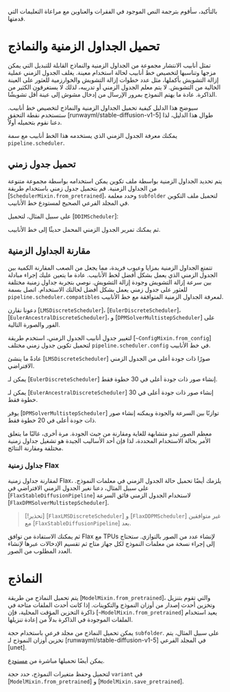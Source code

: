 بالتأكيد، سأقوم بترجمة النص الموجود في الفقرات والعناوين مع مراعاة التعليمات التي قدمتها.

# تحميل الجداول الزمنية والنماذج

تمثل أنابيب الانتشار مجموعة من الجداول الزمنية والنماذج القابلة للتبديل التي يمكن مزجها وتناسبها لتخصيص خط أنابيب لحالة استخدام معينة. يغلف الجدول الزمني عملية إزالة التشويش بأكملها، مثل عدد خطوات إزالة التشويش والخوارزمية للعثور على العينة الخالية من التشويش. لا يتم معلم الجدول الزمني أو تدريبه، لذلك لا يستغرقون الكثير من الذاكرة. عادة ما يهتم النموذج بمرور الإرسال من إدخال مشوش إلى عينة أقل تشويشًا.

سيوضح هذا الدليل كيفية تحميل الجداول الزمنية والنماذج لتخصيص خط أنابيب. ستستخدم نقطة التحقق [runwayml/stable-diffusion-v1-5] طوال هذا الدليل، لذا دعنا نقوم بتحميله أولاً.

يمكنك معرفة الجدول الزمني الذي يستخدمه هذا الخط أنابيب مع سمة `pipeline.scheduler`.

## تحميل جدول زمني

يتم تحديد الجداول الزمنية بواسطة ملف تكوين يمكن استخدامه بواسطة مجموعة متنوعة من الجداول الزمنية. قم بتحميل جدول زمني باستخدام طريقة [`SchedulerMixin.from_pretrained`]، وحدد معلمة `subfolder` لتحميل ملف التكوين في المجلد الفرعي الصحيح لمستودع خط الأنابيب.

على سبيل المثال، لتحميل [`DDIMScheduler`]:

ثم يمكنك تمرير الجدول الزمني المحمل حديثًا إلى خط الأنابيب.

## مقارنة الجداول الزمنية

تتمتع الجداول الزمنية بمزايا وعيوب فريدة، مما يجعل من الصعب المقارنة الكمية بين الجدول الزمني الذي يعمل بشكل أفضل لخط الأنابيب. عادة ما يتعين عليك إجراء مبادلة بين سرعة إزالة التشويش وجودة إزالة التشويش. نوصي بتجربة جداول زمنية مختلفة للعثور على جدول زمني يعمل بشكل أفضل لحالتك الاستخدام. اتصل بسمة `pipeline.scheduler.compatibles` لمعرفة الجداول الزمنية المتوافقة مع خط الأنابيب.

دعونا نقارن [`LMSDiscreteScheduler`]، [`EulerDiscreteScheduler`]، [`EulerAncestralDiscreteScheduler`]، و [`DPMSolverMultistepScheduler`] على الفور والصورة التالية.

لتغيير جدول أنابيب الجدول الزمني، استخدم طريقة [`~ConfigMixin.from_config`] لتحميل تكوين جدول زمني مختلف `pipeline.scheduler.config` في خط الأنابيب.

<hfoptions id="schedulers">

<hfoption id="LMSDiscreteScheduler">

عادةً ما ينشئ [`LMSDiscreteScheduler`] صورًا ذات جودة أعلى من الجدول الزمني الافتراضي.

</hfoption>

<hfoption id="EulerDiscreteScheduler">

يمكن لـ [`EulerDiscreteScheduler`] إنشاء صور ذات جودة أعلى في 30 خطوة فقط.

</hfoption>

<hfoption id="EulerAncestralDiscreteScheduler">

يمكن لـ [`EulerAncestralDiscreteScheduler`] إنشاء صور ذات جودة أعلى في 30 خطوة فقط.

</hfoption>

<hfoption id="DPMSolverMultistepScheduler">

يوفر [`DPMSolverMultistepScheduler`] توازنًا بين السرعة والجودة ويمكنه إنشاء صور ذات جودة أعلى في 20 خطوة فقط.

</hfoption>

</hfoptions>

معظم الصور تبدو متشابهة للغاية ومقارنة من حيث الجودة. مرة أخرى، غالبًا ما يتعلق الأمر بحالة الاستخدام المحددة، لذا فإن أحد الأساليب الجيدة هو تشغيل جداول زمنية مختلفة ومقارنة النتائج.

### جداول زمنية Flax

لمقارنة جداول زمنية Flax، يلزمك أيضًا تحميل حالة الجدول الزمني في معلمات النموذج. على سبيل المثال، دعنا نغير الجدول الزمني الافتراضي في [`FlaxStableDiffusionPipeline`] لاستخدام الجدول الزمني فائق السرعة [`FlaxDPMSolverMultistepScheduler`].

> [!تحذير]
> [`FlaxLMSDiscreteScheduler`] و [`FlaxDDPMScheduler`] غير متوافقين مع [`FlaxStableDiffusionPipeline`] بعد.

ثم يمكنك الاستفادة من توافق Flax مع TPUs لإنشاء عدد من الصور بالتوازي. ستحتاج إلى إجراء نسخة من معلمات النموذج لكل جهاز متاح ثم تقسيم الإدخالات عبرها لإنشاء العدد المطلوب من الصور.

# النماذج

يتم تحميل النماذج من طريقة [`ModelMixin.from_pretrained`]، والتي تقوم بتنزيل وتخزين أحدث إصدار من أوزان النموذج والتكوينات. إذا كانت أحدث الملفات متاحة في ذاكرة التخزين المؤقت المحلية، فإن [`~ModelMixin.from_pretrained`] يعيد استخدام الملفات الموجودة في الذاكرة بدلاً من إعادة تنزيلها.

يمكن تحميل النماذج من مجلد فرعي باستخدام حجة `subfolder`. على سبيل المثال، يتم تخزين أوزان النموذج لـ [runwayml/stable-diffusion-v1-5] في المجلد الفرعي [unet].

يمكن أيضًا تحميلها مباشرة من [مستودع](https://huggingface.co/google/ddpm-cifar10-32/tree/main).

لتحميل وحفظ متغيرات النموذج، حدد حجة `variant` في [`ModelMixin.from_pretrained`] و [`ModelMixin.save_pretrained`].